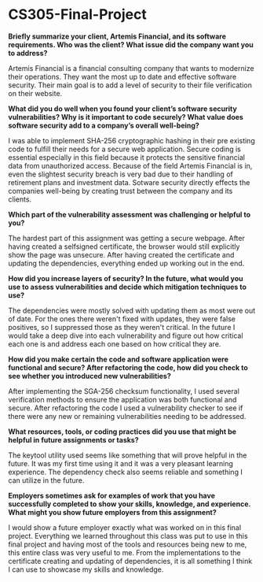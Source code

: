 # CS305-Final-Project

**Briefly summarize your client, Artemis Financial, and its software requirements. Who was the client? What issue did the company want you to address?**

Artemis Financial is a financial consulting company that wants to modernize their operations. They want the most up to date and effective software security. Their main goal is to add a level of security to their file verification on their website. 

**What did you do well when you found your client’s software security vulnerabilities? Why is it important to code securely? What value does software security add to a company’s overall well-being?**

I was able to implement SHA-256 cryptographic hashing in their pre existing code to fulfill their needs for a secure web application. Secure coding is essential especially in this field because it protects the sensitive financial data from unauthorized access. Because of the field Artemis Financial is in, even the slightest security breach is very bad due to their handling of retirement plans and investment data. Sotware security directly effects the companies well-being by creating trust between the company and its clients.

**Which part of the vulnerability assessment was challenging or helpful to you?**

The hardest part of this assignment was getting a secure webpage. After having created a selfsigned certificate, the browser would still explicitly show the page was unsecure. After having created the certificate and updating the dependencies, everything ended up working out in the end. 

**How did you increase layers of security? In the future, what would you use to assess vulnerabilities and decide which mitigation techniques to use?**

The dependencies were mostly solved with updating them as most were out of date. For the ones there weren't fixed with updates, they were false positives, so I suppressed those as they weren't critical. In the future I would take a deep dive into each vulnerability and figure out how critical each one is and address each one based on how critical they are. 

**How did you make certain the code and software application were functional and secure? After refactoring the code, how did you check to see whether you introduced new vulnerabilities?**

After implementing the SGA-256 checksum functionality, I used several verification methods to ensure the application was both functional and secure. After refactoring the code I used a vulnerability checker to see if there were any new or remaining vulnerabilities needing to be addressed.

**What resources, tools, or coding practices did you use that might be helpful in future assignments or tasks?**

The keytool utility used seems like something that will prove helpful in the future. It was my first time using it and it was a very pleasant learning experience. The dependency check also seems reliable and something I can utilize in the future.

**Employers sometimes ask for examples of work that you have successfully completed to show your skills, knowledge, and experience. What might you show future employers from this assignment?**

I would show a future employer exactly what was worked on in this final project. Everything we learned throughout this class was put to use in this final project and having most of the tools and resources being new to me, this entire class was very useful to me. From the implementations to the certificate creating and updating of dependencies, it is all something I think I can use to showcase my skills and knowledge.
